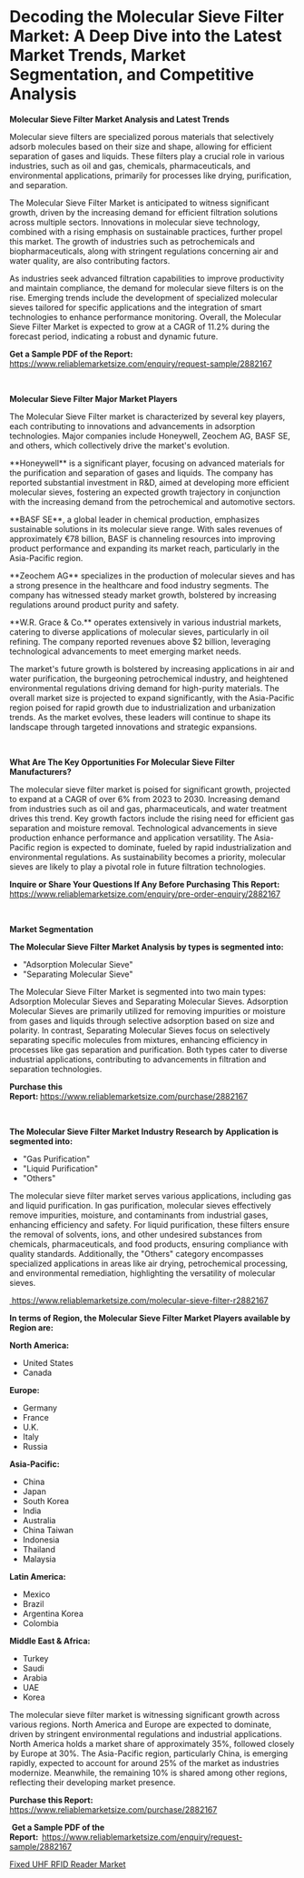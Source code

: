 <p><h1>Decoding the Molecular Sieve Filter Market: A Deep Dive into the Latest Market Trends, Market Segmentation, and Competitive Analysis</h1></p><p><strong>Molecular Sieve Filter Market Analysis and Latest Trends</strong></p>
<p><p>Molecular sieve filters are specialized porous materials that selectively adsorb molecules based on their size and shape, allowing for efficient separation of gases and liquids. These filters play a crucial role in various industries, such as oil and gas, chemicals, pharmaceuticals, and environmental applications, primarily for processes like drying, purification, and separation.</p><p>The Molecular Sieve Filter Market is anticipated to witness significant growth, driven by the increasing demand for efficient filtration solutions across multiple sectors. Innovations in molecular sieve technology, combined with a rising emphasis on sustainable practices, further propel this market. The growth of industries such as petrochemicals and biopharmaceuticals, along with stringent regulations concerning air and water quality, are also contributing factors.</p><p>As industries seek advanced filtration capabilities to improve productivity and maintain compliance, the demand for molecular sieve filters is on the rise. Emerging trends include the development of specialized molecular sieves tailored for specific applications and the integration of smart technologies to enhance performance monitoring. Overall, the Molecular Sieve Filter Market is expected to grow at a CAGR of 11.2% during the forecast period, indicating a robust and dynamic future.</p></p>
<p><strong>Get a Sample PDF of the Report:&nbsp;</strong> <a href="https://www.reliablemarketsize.com/enquiry/request-sample/2882167?utm_campaign=2413&utm_medium=2&utm_source=Github&utm_content=ia&utm_term=13032025&utm_id=molecular-sieve-filter">https://www.reliablemarketsize.com/enquiry/request-sample/2882167</a></p>
<p>&nbsp;</p>
<p><strong>Molecular Sieve Filter Major Market Players</strong></p>
<p><p>The Molecular Sieve Filter market is characterized by several key players, each contributing to innovations and advancements in adsorption technologies. Major companies include Honeywell, Zeochem AG, BASF SE, and others, which collectively drive the market's evolution.</p><p>**Honeywell** is a significant player, focusing on advanced materials for the purification and separation of gases and liquids. The company has reported substantial investment in R&D, aimed at developing more efficient molecular sieves, fostering an expected growth trajectory in conjunction with the increasing demand from the petrochemical and automotive sectors.</p><p>**BASF SE**, a global leader in chemical production, emphasizes sustainable solutions in its molecular sieve range. With sales revenues of approximately €78 billion, BASF is channeling resources into improving product performance and expanding its market reach, particularly in the Asia-Pacific region.</p><p>**Zeochem AG** specializes in the production of molecular sieves and has a strong presence in the healthcare and food industry segments. The company has witnessed steady market growth, bolstered by increasing regulations around product purity and safety.</p><p>**W.R. Grace & Co.** operates extensively in various industrial markets, catering to diverse applications of molecular sieves, particularly in oil refining. The company reported revenues above $2 billion, leveraging technological advancements to meet emerging market needs.</p><p>The market's future growth is bolstered by increasing applications in air and water purification, the burgeoning petrochemical industry, and heightened environmental regulations driving demand for high-purity materials. The overall market size is projected to expand significantly, with the Asia-Pacific region poised for rapid growth due to industrialization and urbanization trends. As the market evolves, these leaders will continue to shape its landscape through targeted innovations and strategic expansions.</p></p>
<p>&nbsp;</p>
<p><strong>What Are The Key Opportunities For Molecular Sieve Filter Manufacturers?</strong></p>
<p><p>The molecular sieve filter market is poised for significant growth, projected to expand at a CAGR of over 6% from 2023 to 2030. Increasing demand from industries such as oil and gas, pharmaceuticals, and water treatment drives this trend. Key growth factors include the rising need for efficient gas separation and moisture removal. Technological advancements in sieve production enhance performance and application versatility. The Asia-Pacific region is expected to dominate, fueled by rapid industrialization and environmental regulations. As sustainability becomes a priority, molecular sieves are likely to play a pivotal role in future filtration technologies.</p></p>
<p><strong>Inquire or Share Your Questions If Any Before Purchasing This Report:</strong> <a href="https://www.reliablemarketsize.com/enquiry/pre-order-enquiry/2882167?utm_campaign=2413&utm_medium=2&utm_source=Github&utm_content=ia&utm_term=13032025&utm_id=molecular-sieve-filter">https://www.reliablemarketsize.com/enquiry/pre-order-enquiry/2882167</a></p>
<p>&nbsp;</p>
<p><strong>Market Segmentation</strong></p>
<p><strong>The Molecular Sieve Filter Market Analysis by types is segmented into:</strong></p>
<p><ul><li>"Adsorption Molecular Sieve"</li><li>"Separating Molecular Sieve"</li></ul></p>
<p><p>The Molecular Sieve Filter Market is segmented into two main types: Adsorption Molecular Sieves and Separating Molecular Sieves. Adsorption Molecular Sieves are primarily utilized for removing impurities or moisture from gases and liquids through selective adsorption based on size and polarity. In contrast, Separating Molecular Sieves focus on selectively separating specific molecules from mixtures, enhancing efficiency in processes like gas separation and purification. Both types cater to diverse industrial applications, contributing to advancements in filtration and separation technologies.</p></p>
<p><strong>Purchase this Report:&nbsp;</strong><a href="https://www.reliablemarketsize.com/purchase/2882167?utm_campaign=2413&utm_medium=2&utm_source=Github&utm_content=ia&utm_term=13032025&utm_id=molecular-sieve-filter">https://www.reliablemarketsize.com/purchase/2882167</a></p>
<p>&nbsp;</p>
<p><strong>The Molecular Sieve Filter Market Industry Research by Application is segmented into:</strong></p>
<p><ul><li>"Gas Purification"</li><li>"Liquid Purification"</li><li>"Others"</li></ul></p>
<p><p>The molecular sieve filter market serves various applications, including gas and liquid purification. In gas purification, molecular sieves effectively remove impurities, moisture, and contaminants from industrial gases, enhancing efficiency and safety. For liquid purification, these filters ensure the removal of solvents, ions, and other undesired substances from chemicals, pharmaceuticals, and food products, ensuring compliance with quality standards. Additionally, the "Others" category encompasses specialized applications in areas like air drying, petrochemical processing, and environmental remediation, highlighting the versatility of molecular sieves.</p></p>
<p><a href="https://www.reliablemarketsize.com/molecular-sieve-filter-r2882167?utm_campaign=2413&utm_medium=2&utm_source=Github&utm_content=ia&utm_term=13032025&utm_id=molecular-sieve-filter">&nbsp;https://www.reliablemarketsize.com/molecular-sieve-filter-r2882167</a></p>
<p><strong>In terms of Region, the Molecular Sieve Filter Market Players available by Region are:</strong></p>
<p>
    <p> <strong> North America: </strong>
        <ul>
            <li>United States</li>
            <li>Canada</li>
        </ul>
        </p> 
    <p> <strong> Europe: </strong>
        <ul>
            <li>Germany</li>
            <li>France</li>
            <li>U.K.</li>
            <li>Italy</li>
            <li>Russia</li>
        </ul>
        </p> 
    <p> <strong> Asia-Pacific: </strong>
        <ul>
            <li>China</li>
            <li>Japan</li>
            <li>South Korea</li>
            <li>India</li>
            <li>Australia</li>
            <li>China Taiwan</li>
            <li>Indonesia</li>
            <li>Thailand</li>
            <li>Malaysia</li>
        </ul>
        </p> 
    <p> <strong> Latin America: </strong>
        <ul>
            <li>Mexico</li>
            <li>Brazil</li>
            <li>Argentina Korea</li>
            <li>Colombia</li>
        </ul>
        </p> 
    <p> <strong> Middle East & Africa: </strong>
        <ul>
            <li>Turkey</li>
            <li>Saudi</li>
            <li>Arabia</li>
            <li>UAE</li>
            <li>Korea</li>
        </ul>
    </p>
    </p>
<p><p>The molecular sieve filter market is witnessing significant growth across various regions. North America and Europe are expected to dominate, driven by stringent environmental regulations and industrial applications. North America holds a market share of approximately 35%, followed closely by Europe at 30%. The Asia-Pacific region, particularly China, is emerging rapidly, expected to account for around 25% of the market as industries modernize. Meanwhile, the remaining 10% is shared among other regions, reflecting their developing market presence.</p></p>
<p><strong>Purchase this Report: </strong><a href="https://www.reliablemarketsize.com/purchase/2882167?utm_campaign=2413&utm_medium=2&utm_source=Github&utm_content=ia&utm_term=13032025&utm_id=molecular-sieve-filter">https://www.reliablemarketsize.com/purchase/2882167</a></p>
<p>&nbsp;<strong>Get a Sample PDF of the Report:&nbsp;&nbsp;</strong><a href="https://www.reliablemarketsize.com/enquiry/request-sample/2882167?utm_campaign=2413&utm_medium=2&utm_source=Github&utm_content=ia&utm_term=13032025&utm_id=molecular-sieve-filter">https://www.reliablemarketsize.com/enquiry/request-sample/2882167</a></p>
<p><strong></strong></p>
<p><p><a href="https://github.com/petbigbeepjn/Market-Research-Report-List-1/blob/main/fixed-uhf-rfid-reader-market.md?utm_campaign=2413&utm_medium=2&utm_source=Github&utm_content=ia&utm_term=13032025&utm_id=molecular-sieve-filter">Fixed UHF RFID Reader Market</a></p></p>